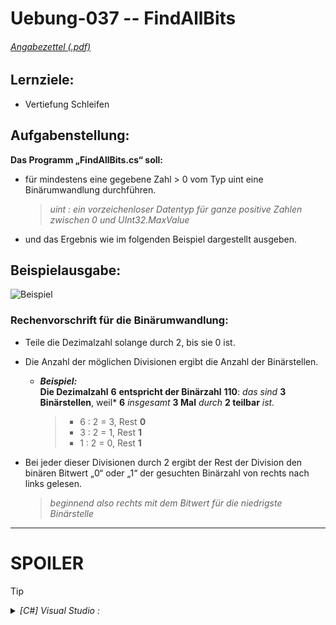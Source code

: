 # Uebung-037  --  FindAllBits

###### [Angabezettel (.pdf)](https://github.com/IxI-Enki/Uebung-037/blob/main/FindAllBits.pdf)

## Lernziele:  
 - Vertiefung Schleifen  
   
## Aufgabenstellung:  

 **Das Programm „FindAllBits.cs“ soll:**  
 - für mindestens eine gegebene Zahl > 0 vom Typ uint eine Binärumwandlung durchführen.
    > *uint : ein vorzeichenloser Datentyp für ganze positive Zahlen zwischen 0 und UInt32.MaxValue*
 - und das Ergebnis wie im folgenden Beispiel dargestellt ausgeben.  
 
## Beispielausgabe:  

  ![Beispiel](https://github.com/IxI-Enki/Uebung-037/assets/138018029/0e779913-4daa-4784-9edb-46df66a91bad)

### Rechenvorschrift für die Binärumwandlung:  
- Teile die Dezimalzahl solange durch 2, bis sie 0 ist.  
- Die Anzahl der möglichen Divisionen ergibt die Anzahl der Binärstellen.  
  - ***Beispiel:***  
    **Die Dezimalzahl** **6** **entspricht der Binärzahl** **110**: *das sind* **3 Binärstellen**, weil* **6** *insgesamt* **3 Mal** *durch* **2 teilbar** *ist.*  
    > - 6 : 2 = 3, Rest **0**  
    > - 3 : 2 = 1, Rest **1**  
    > - 1 : 2 = 0, Rest **1**

- Bei jeder dieser Divisionen durch 2 ergibt der Rest der Division den binären Bitwert „0“ oder „1“ der gesuchten Binärzahl von rechts nach links gelesen.  
  > *beginnend also rechts mit dem Bitwert für die niedrigste Binärstelle*  

---

# **SPOILER**  

> [!TIP]
>
  > *<details><summary>[C#] Visual Studio : </summary>*
  >
  > ```c#
  >
  >
  > ```
  >
  > </details>
>
